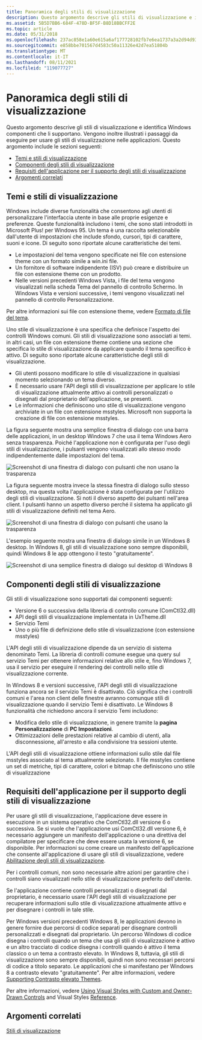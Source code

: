```yaml
---
title: Panoramica degli stili di visualizzazione
description: Questo argomento descrive gli stili di visualizzazione e identifica Windows componenti che li supportano. Vengono inoltre illustrati i passaggi da eseguire per usare gli stili di visualizzazione nelle applicazioni.
ms.assetid: 5B5D7BB6-684F-478D-BF5F-B8D18BBCFF2E
ms.topic: article
ms.date: 05/31/2018
ms.openlocfilehash: 237ac858e1a60e615a6af177728102fb7e6ea1737a3a2d94d93091264b02121a
ms.sourcegitcommit: e858bbe701567d4583c50a11326e42d7ea51804b
ms.translationtype: MT
ms.contentlocale: it-IT
ms.lasthandoff: 08/11/2021
ms.locfileid: "119077727"
---
```

# <a name="visual-styles-overview"></a>Panoramica degli stili di visualizzazione

Questo argomento descrive gli stili di visualizzazione e identifica Windows componenti che li supportano. Vengono inoltre illustrati i passaggi da eseguire per usare gli stili di visualizzazione nelle applicazioni. Questo argomento include le sezioni seguenti:

-   [Temi e stili di visualizzazione](#themes-and-visual-styles)
-   [Componenti degli stili di visualizzazione](#visual-styles-components)
-   [Requisiti dell'applicazione per il supporto degli stili di visualizzazione](#application-requirements-for-supporting-visual-styles)
-   [Argomenti correlati](#related-topics)

## <a name="themes-and-visual-styles"></a>Temi e stili di visualizzazione

Windows include diverse funzionalità che consentono agli utenti di personalizzare l'interfaccia utente in base alle proprie esigenze e preferenze. Queste funzionalità includono i temi, che sono stati introdotti in Microsoft Plus! per Windows 95. Un tema è una raccolta selezionabile dall'utente di impostazioni che include sfondo, cursori, tipi di carattere, suoni e icone. Di seguito sono riportate alcune caratteristiche dei temi.

-   Le impostazioni del tema vengono specificate nei file con estensione theme con un formato simile a win.ini file.
-   Un fornitore di software indipendente (ISV) può creare e distribuire un file con estensione theme con un prodotto.
-   Nelle versioni precedenti Windows Vista, i file del tema vengono visualizzati nella scheda Tema del pannello di controllo Schermo. In Windows Vista e versioni successive, i temi vengono visualizzati nel pannello di controllo Personalizzazione.

Per altre informazioni sui file con estensione theme, vedere [Formato di file del tema](themesfileformat-overview.md).

Uno stile di visualizzazione è una specifica che definisce l'aspetto dei controlli Windows comuni. Gli stili di visualizzazione sono associati ai temi. in altri casi, un file con estensione theme contiene una sezione che specifica lo stile di visualizzazione da applicare quando il tema specifico è attivo. Di seguito sono riportate alcune caratteristiche degli stili di visualizzazione.

-   Gli utenti possono modificare lo stile di visualizzazione in qualsiasi momento selezionando un tema diverso.
-   È necessario usare l'API degli stili di visualizzazione per applicare lo stile di visualizzazione attualmente attivo ai controlli personalizzati o disegnati dal proprietario dell'applicazione, se presenti.
-   Le informazioni che definiscono uno stile di visualizzazione vengono archiviate in un file con estensione msstyles. Microsoft non supporta la creazione di file con estensione msstyles.


La figura seguente mostra una semplice finestra di dialogo con una barra delle applicazioni, in un desktop Windows 7 che usa il tema Windows Aero senza trasparenza. Poiché l'applicazione non è configurata per l'uso degli stili di visualizzazione, i pulsanti vengono visualizzati allo stesso modo indipendentemente dalle impostazioni del tema.

![Screenshot di una finestra di dialogo con pulsanti che non usano la trasparenza](images/tb-wostyles.png)

La figura seguente mostra invece la stessa finestra di dialogo sullo stesso desktop, ma questa volta l'applicazione è stata configurata per l'utilizzo degli stili di visualizzazione. Si noti il diverso aspetto dei pulsanti nell'area client. I pulsanti hanno un aspetto diverso perché il sistema ha applicato gli stili di visualizzazione definiti nel tema Aero.

![Screenshot di una finestra di dialogo con pulsanti che usano la trasparenza](images/tb-withstyles.png)

L'esempio seguente mostra una finestra di dialogo simile in un Windows 8 desktop. In Windows 8, gli stili di visualizzazione sono sempre disponibili, quindi Windows 8 le app ottengono il testo "gratuitamente".

![Screenshot di una semplice finestra di dialogo sul desktop di Windows 8](images/tb-win8.png)

## <a name="visual-styles-components"></a>Componenti degli stili di visualizzazione

Gli stili di visualizzazione sono supportati dai componenti seguenti:

-   Versione 6 o successiva della libreria di controllo comune (ComCtl32.dll)
-   API degli stili di visualizzazione implementata in UxTheme.dll
-   Servizio Temi
-   Uno o più file di definizione dello stile di visualizzazione (con estensione msstyles)

L'API degli stili di visualizzazione dipende da un servizio di sistema denominato Temi. La libreria di controlli comune esegue una query sul servizio Temi per ottenere informazioni relative allo stile e, fino Windows 7, usa il servizio per eseguire il rendering dei controlli nello stile di visualizzazione corrente.

In Windows 8 e versioni successive, l'API degli stili di visualizzazione funziona ancora se il servizio Temi è disattivato. Ciò significa che i controlli comuni e l'area non client delle finestre avranno comunque stili di visualizzazione quando il servizio Temi è disattivato. Le Windows 8 funzionalità che richiedono ancora il servizio Temi includono:

-   Modifica dello stile di visualizzazione, in genere tramite la **pagina Personalizzazione** di **PC Impostazioni**.
-   Ottimizzazioni delle prestazioni relative al cambio di utenti, alla disconnessione, all'arresto e alla condivisione tra sessioni utente.

L'API degli stili di visualizzazione ottiene informazioni sullo stile dal file msstyles associato al tema attualmente selezionato. Il file msstyles contiene un set di metriche, tipi di carattere, colori e bitmap che definiscono uno stile di visualizzazione

## <a name="application-requirements-for-supporting-visual-styles"></a>Requisiti dell'applicazione per il supporto degli stili di visualizzazione

Per usare gli stili di visualizzazione, l'applicazione deve essere in esecuzione in un sistema operativo che ComCtl32.dll versione 6 o successiva. Se si vuole che l'applicazione usi ComCtl32.dll versione 6, è necessario aggiungere un manifesto dell'applicazione o una direttiva del compilatore per specificare che deve essere usata la versione 6, se disponibile. Per informazioni su come creare un manifesto dell'applicazione che consente all'applicazione di usare gli stili di visualizzazione, vedere [Abilitazione degli stili di visualizzazione](cookbook-overview.md).

Per i controlli comuni, non sono necessarie altre azioni per garantire che i controlli siano visualizzati nello stile di visualizzazione preferito dell'utente.

Se l'applicazione contiene controlli personalizzati o disegnati dal proprietario, è necessario usare l'API degli stili di visualizzazione per recuperare informazioni sullo stile di visualizzazione attualmente attivo e per disegnare i controlli in tale stile.

Per Windows versioni precedenti Windows 8, le applicazioni devono in genere fornire due percorsi di codice separati per disegnare controlli personalizzati e disegnati dal proprietario. Un percorso Windows di codice disegna i controlli quando un tema che usa gli stili di visualizzazione è attivo e un altro tracciato di codice disegna i controlli quando è attivo il tema classico o un tema a contrasto elevato. In Windows 8, tuttavia, gli stili di visualizzazione sono sempre disponibili, quindi non sono necessari percorsi di codice a titolo separato. Le applicazioni che si manifestano per Windows 8 a contrasto elevato "gratuitamente". Per altre informazioni, vedere [Supporting Contrasto elevato Themes](supporting-high-contrast-themes.md).

Per altre informazioni, vedere [Using Visual Styles with Custom and Owner-Drawn Controls](using-visual-styles.md) and Visual Styles [Reference](uxctl-ref.md).

## <a name="related-topics"></a>Argomenti correlati

<dl> <dt>

[Stili di visualizzazione](themes-overview.md)
</dt> </dl>

 

 




